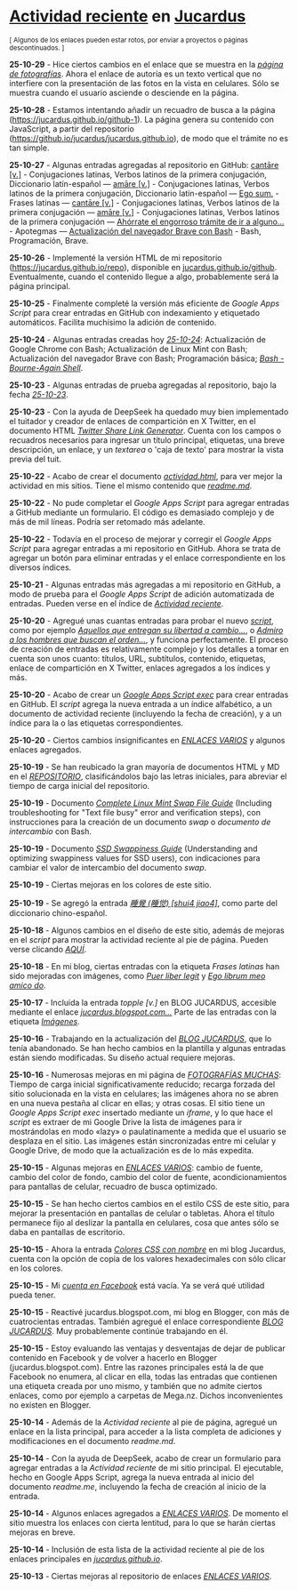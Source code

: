# [Actividad reciente](https://jucardus.github.io/actividad) en [Jucardus](https://jucardus.github.io/)
<sup>[ Algunos de los enlaces pueden estar rotos, por enviar a proyectos o páginas descontinuados. ]</sup>

**25-10-29** - Hice ciertos cambios en el enlace que se muestra en la *[página de fotografías](https://jucardus.github.io/fotos)*. Ahora el enlace de autoría es un texto vertical que no interfiere con la presentación de las fotos en la vista en celulares. Sólo se muestra cuando el usuario asciende o desciende en la página.

**25-10-28** - Estamos intentando añadir un recuadro de busca a la página (https://jucardus.github.io/github-1). La página genera su contenido con JavaScript, a partir del repositorio (https://github.io/jucardus/jucardus.github.io), de modo que el trámite no es tan simple.

**25-10-27** - Algunas entradas agregadas al repositorio en GitHub: [cantāre [v.]](/c/a/n/cantare-v.md) - Conjugaciones latinas, Verbos latinos de la primera conjugación, Diccionario latín-español — [amāre [v.]](/a/m/a/amare-v.md) - Conjugaciones latinas, Verbos latinos de la primera conjugación, Diccionario latín-español — [Ego sum.](/e/g/o/ego-sum.md) - Frases latinas — [cantāre [v.]](/c/a/n/cantare-v.md) - Conjugaciones latinas, Verbos latinos de la primera conjugación — [amāre [v.]](/a/m/a/amare-v.md) - Conjugaciones latinas, Verbos latinos de la primera conjugación — [Ahórrate el engorroso trámite de ir a alguno...](/a/h/o/ahorrate-el-engorroso-tramite-de-ir.md) - Apotegmas — [Actualización del navegador Brave con Bash](/a/c/t/actualizacion-del-navegador-brave-con-bash.md) - Bash, Programación, Brave.

**25-10-26** - Implementé la versión HTML de mi repositorio (https://jucardus.github.io/repo), disponible en [jucardus.github.io/github](https://jucardus.github.io/github). Eventualmente, cuando el contenido llegue a algo, probablemente será la página principal.

**25-10-25** - Finalmente completé la versión más eficiente de *Google Apps Script* para crear entradas en GitHub con indexamiento y etiquetado automáticos. Facilita muchísimo la adición de contenido.

**25-10-24** - Algunas entradas creadas hoy *[25-10-24](https://github.com/jucardus/jucardus.github.io/tree/main/25/10/24)*: Actualización de Google Chrome con Bash; Actualización de Linux Mint con Bash; Actualización del navegador Brave con Bash; Programación básica; *[Bash - Bourne-Again Shell](/25/10/24/bash.md)*.

**25-10-23** - Algunas entradas de prueba agregadas al repositorio, bajo la fecha *[25-10-23](/25/10/23/actividad-reciente.md#25-10-23)*.

**25-10-23** - Con la ayuda de DeepSeek ha quedado muy bien implementado el tuitador y creador de enlaces de compartición en X Twitter, en el documento HTML *[Twitter Share Link Generator](https://jucardus.github.io/tuitador)*. Cuenta con los campos o recuadros necesarios para ingresar un título principal, etiquetas, una breve descripción, un enlace, y un *textarea* o 'caja de texto' para mostrar la vista previa del tuit.

**25-10-22** - Acabo de crear el documento *[actividad.html](https://jucardus.github.io/actividad)*, para ver mejor la actividad en mis sitios. Tiene el mismo contenido que *[readme.md](/readme.md)*.

**25-10-22** - No pude completar el *Google Apps Script* para agregar entradas a GitHub mediante un formulario. El código es demasiado complejo y de más de mil líneas. Podría ser retomado más adelante.

**25-10-22** - Todavía en el proceso de mejorar y corregir el *Google Apps Script* para agregar entradas a mi repositorio en GitHub. Ahora se trata de agregar un botón para eliminar entradas y el enlace correspondiente en los diversos índices.

**25-10-21** - Algunas entradas más agregadas a mi repositorio en GitHub, a modo de prueba para el *Google Apps Script* de adición automatizada de entradas. Pueden verse en el índice de *[Actividad reciente](/actividad.md)*.

**25-10-20** - Agregué unas cuantas entradas para probar el nuevo *[script](https://script.google.com/macros/s/AKfycbzv4qClI5Ah8Z6LfX20ajvVqj2MHNTQSTjvpdbZkfRKpOx-WL5INPvWJC7kdYCZTtb-/exec)*, como por ejemplo *[Aquellos que entregan su libertad a cambio...](/a/q/u/aquellos-que-entregan-su-libertad-a-cambio.md)*, o *[Admiro a los hombres que buscan el orden...](/a/d/m/admiro-a-los-hombres-que-buscan-el-orden.md)*, y funciona perfectamente. El proceso de creación de entradas es relativamente complejo y los detalles a tomar en cuenta son unos cuanto: títulos, URL, subtítulos, contenido, etiquetas, enlace de compartición en X Twitter, enlaces agregados a los índices y más.

**25-10-20** - Acabo de crear un *[Google Apps Script exec](https://script.google.com/macros/s/AKfycbzv4qClI5Ah8Z6LfX20ajvVqj2MHNTQSTjvpdbZkfRKpOx-WL5INPvWJC7kdYCZTtb-/exec)* para crear entradas en GitHub. El *script* agrega la nueva entrada a un índice alfabético, a un documento de actividad reciente (incluyendo la fecha de creación), y a un índice para la o las etiquetas correspondientes.

**25-10-20** - Ciertos cambios insignificantes en *[ENLACES VARIOS](https://jucardus.github.io/enlaces)* y algunos enlaces agregados.

**25-10-19** - Se han reubicado la gran mayoría de documentos HTML y MD en el *[REPOSITORIO](https://github.com/jucardus/jucardus.github.io)*, clasificándolos bajo las letras iniciales, para abreviar el tiempo de carga inicial del repositorio.

**25-10-19** - Documento *[Complete Linux Mint Swap File Guide](https://jucardus.github.io/s/w/a/swap.html)* (Including troubleshooting for "Text file busy" error and verification steps), con instrucciones para la creación de un documento *swap* o *documento de intercambio* con Bash.

**25-10-19** - Documento *[SSD Swappiness Guide](https://jucardus.github.io/s/w/a/swappiness.html)* (Understanding and optimizing swappiness values for SSD users), con indicaciones para cambiar el valor de intercambio del documento *swap*.

**25-10-19** - Ciertas mejoras en los colores de este sitio.

**25-10-19** - Se agregó la entrada *[睡覺 (睡觉) [shui4 jiao4]](/s/h/u/shui4-jiao4.md)*, como parte del diccionario chino-español.

**25-10-18** - Algunos cambios en el diseño de este sitio, además de mejoras en el *script* para mostrar la actividad reciente al pie de página. Pueden verse clicando *[AQUÍ](/index.html)*.

**25-10-18** - En mi blog, ciertas entradas con la etiqueta *Frases latinas* han sido mejoradas con imágenes, como *[Puer liber legit](https://jucardus.blogspot.com/2025/09/puer-liber-legit.html)* y *[Ego librum meo amico do](https://jucardus.blogspot.com/2025/09/ego-librum-meo-amico-do.html)*.

**25-10-17** - Incluida la entrada *topple [v.]* en BLOG JUCARDUS, accesible mediante el enlace *[jucardus.blogspot.com...](https://jucardus.blogspot.com/2025/10/topple-v.html)* Parte de las entradas con la etiqueta *[Imágenes](https://jucardus.blogspot.com/search/label/Im%C3%A1genes)*.

**25-10-16** - Trabajando en la actualización del *[BLOG JUCARDUS](https://jucardus.blogspot.com/)*, que lo tenía abandonado. Se han hecho cambios en la plantilla y algunas entradas están siendo modificadas. Su diseño actual requiere mejoras.

**25-10-16** - Numerosas mejoras en mi página de *[FOTOGRAFÍAS MUCHAS](https://jucardus.github.io/fotos)*: Tiempo de carga inicial significativamente reducido; recarga forzada del sitio solucionada en la vista en celulares; las imágenes ahora no se abren en una nueva pestaña al clicar en ellas; y otras cosas. El sitio tiene un *Google Apps Script exec* insertado mediante un *iframe*, y lo que hace el *script* es extraer de mi Google Drive la lista de imágenes para ir mostrándolas en modo «lazy» o paulatinamente a medida que el usuario se desplaza en el sitio. Las imágenes están sincronizadas entre mi celular y Google Drive, de modo que la actualización es de lo más expedita.

**25-10-15** - Algunas mejoras en *[ENLACES VARIOS](https://jucardus.github.io/enlaces)*: cambio de fuente, cambio del color de fondo, cambio del color de fuente, acondicionamientos para pantallas de celular, recuadro de busca optimizado.

**25-10-15** - Se han hecho ciertos cambios en el estilo CSS de este sitio, para mejorar la presentación en pantallas de celular o tabletas. Ahora el título permanece fijo al deslizar la pantalla en celulares, cosa que antes sólo se daba en pantallas de escritorio.

**25-10-15** - Ahora la entrada *[Colores CSS con nombre](https://jucardus.blogspot.com/2025/08/colores-css-con-nombre.html)* en mi blog Jucardus, cuenta con la opción de copia de los valores hexadecimales con sólo clicar en los colores.

**25-10-15** - Mi *[cuenta en Facebook](www.facebook.com/jucardus.page)* está vacía. Ya se verá qué utilidad pueda tener.

**25-10-15** - Reactivé jucardus.blogspot.com, mi blog en Blogger, con más de cuatrocientas entradas. También agregué el enlace correspondiente *[BLOG JUCARDUS](https://jucardus.blogspot.com)*. Muy probablemente continúe trabajando en él.

**25-10-15** - Estoy evaluando las ventajas y desventajas de dejar de publicar contenido en Facebook y de volver a hacerlo en Blogger (jucardus.blogspot.com). Entre las razones principales está la de que Facebook no enumera, al clicar en ella, todas las entradas que contienen una etiqueta creada por uno mismo, y también que no admite ciertos enlaces, como por ejemplo a carpetas de Mega.nz. Dichos inconvenientes no existen en Blogger.

**25-10-14** - Además de la *Actividad reciente* al pie de página, agregué un enlace en la lista principal, para acceder a la lista completa de adiciones y modificaciones en el documento *readme.md*.

**25-10-14** - Con la ayuda de DeepSeek, acabo de crear un formulario para agregar entradas a la *Actividad reciente* de mi sitio principal. El ejecutable, hecho en Google Apps Script, agrega la nueva entrada al inicio del documento *readme.me*, incluyendo la fecha de creación al inicio de la entrada.

**25-10-14** - Algunos enlaces agregados a *[ENLACES VARIOS](https://jucardus.github.io/enlaces)*. De momento el sitio muestra los enlaces con cierta lentitud, para lo que se harán ciertas mejoras en breve.

**25-10-14** - Inclusión de esta lista de la actividad reciente al pie de los enlaces principales en *[jucardus.github.io](https://jucardus.github.io)*.

**25-10-13** - Ciertas mejoras al repositorio de enlaces *[ENLACES VARIOS](https://jucardus.github.io/enlaces)*.
